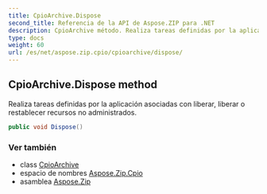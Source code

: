 ```yaml
---
title: CpioArchive.Dispose
second_title: Referencia de la API de Aspose.ZIP para .NET
description: CpioArchive método. Realiza tareas definidas por la aplicación asociadas con liberar liberar o restablecer recursos no administrados.
type: docs
weight: 60
url: /es/net/aspose.zip.cpio/cpioarchive/dispose/
---
```

## CpioArchive.Dispose method

Realiza tareas definidas por la aplicación asociadas con liberar, liberar o restablecer recursos no administrados.

```csharp
public void Dispose()
```

### Ver también

* class [CpioArchive](../)
* espacio de nombres [Aspose.Zip.Cpio](../../cpioarchive/)
* asamblea [Aspose.Zip](../../../)


